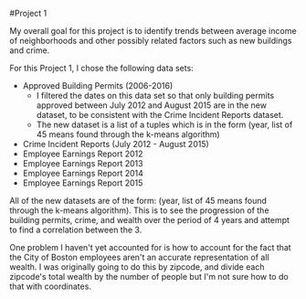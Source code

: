 #Project 1

My overall goal for this project is to identify trends between average income of neighborhoods and other possibly related factors such as new buildings and crime.

For this Project 1, I chose the following data sets:
- Approved Building Permits (2006-2016)
    - I filtered the dates on this data set so that only building permits approved between July 2012 and August 2015 are in the new dataset, to be consistent with the Crime Incident Reports dataset.
    - The new dataset is a list of a tuples which is in the form (year, list of 45 means found through the k-means algorithm)
- Crime Incident Reports (July 2012 - August 2015)
- Employee Earnings Report 2012
- Employee Earnings Report 2013
- Employee Earnings Report 2014
- Employee Earnings Report 2015

All of the new datasets are of the form: (year, list of 45 means found through the k-means algorithm). This is to see the progression of the building permits, crime, and wealth over the period of 4 years and attempt to find a correlation between the 3.

One problem I haven't yet accounted for is how to account for the fact that the City of Boston employees aren't an accurate representation of all wealth. I was originally going to do this by zipcode, and divide each zipcode's total wealth by the number of people but I'm not sure how to do that with coordinates.
			